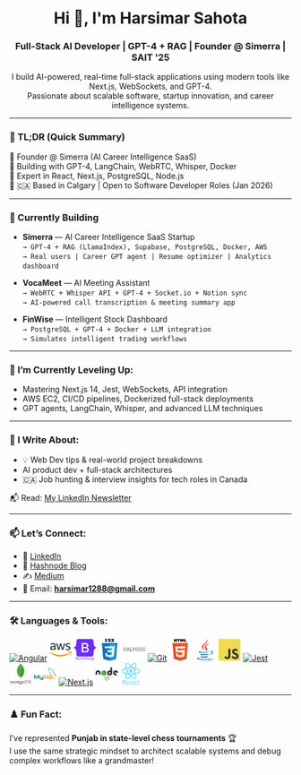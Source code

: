 <h1 align="center">Hi 👋, I'm Harsimar Sahota</h1>
<h3 align="center"> Full-Stack AI Developer | GPT-4 + RAG | Founder @ Simerra | SAIT '25</h3>

<p align="center">
  I build AI-powered, real-time full-stack applications using modern tools like Next.js, WebSockets, and GPT-4.<br>
  Passionate about scalable software, startup innovation, and career intelligence systems.
</p>

---

### 📌 TL;DR (Quick Summary)
🔹 Founder @ Simerra (AI Career Intelligence SaaS)  
🔹 Building with GPT-4, LangChain, WebRTC, Whisper, Docker  
🔹 Expert in React, Next.js, PostgreSQL, Node.js  
🔹 🇨🇦 Based in Calgary | Open to Software Developer Roles (Jan 2026)

---

### 🧠 Currently Building

-  **Simerra** — AI Career Intelligence SaaS Startup  
  `→ GPT-4 + RAG (LlamaIndex), Supabase, PostgreSQL, Docker, AWS`  
  `→ Real users | Career GPT agent | Resume optimizer | Analytics dashboard`

-   **VocaMeet** — AI Meeting Assistant  
  `→ WebRTC + Whisper API + GPT-4 + Socket.io + Notion sync`  
  `→ AI-powered call transcription & meeting summary app`

-   **FinWise** — Intelligent Stock Dashboard  
  `→ PostgreSQL + GPT-4 + Docker + LLM integration`  
  `→ Simulates intelligent trading workflows`

---

### 🧩 I’m Currently Leveling Up:

-  Mastering Next.js 14, Jest, WebSockets, API integration  
-  AWS EC2, CI/CD pipelines, Dockerized full-stack deployments  
-  GPT agents, LangChain, Whisper, and advanced LLM techniques  

---

### 📝 I Write About:

- 💡 Web Dev tips & real-world project breakdowns  
-  AI product dev + full-stack architectures  
- 🇨🇦 Job hunting & interview insights for tech roles in Canada  

📬 Read: [My LinkedIn Newsletter](https://www.linkedin.com/newsletters/7171421300911984640/)

---

### 📫 Let’s Connect:

- 🔗 [LinkedIn](https://www.linkedin.com/in/harsimar-sahota/)  
- 🧠 [Hashnode Blog](https://harsimar-sahota.hashnode.dev/)  
- ✍️ [Medium](https://medium.com/@HARSIMAR-SAHOTA)  
- 📧 Email: **harsimar1288@gmail.com**

---

### 🛠️ Languages & Tools:

<p align="left">
  <a href="https://angular.io" target="_blank"><img src="https://angular.io/assets/images/logos/angular/angular.svg" alt="Angular" width="40" height="40"/></a>
  <a href="https://aws.amazon.com" target="_blank"><img src="https://raw.githubusercontent.com/devicons/devicon/master/icons/amazonwebservices/amazonwebservices-original-wordmark.svg" alt="AWS" width="40" height="40"/></a>
  <a href="https://getbootstrap.com" target="_blank"><img src="https://raw.githubusercontent.com/devicons/devicon/master/icons/bootstrap/bootstrap-plain-wordmark.svg" alt="Bootstrap" width="40" height="40"/></a>
  <a href="https://www.w3schools.com/css/" target="_blank"><img src="https://raw.githubusercontent.com/devicons/devicon/master/icons/css3/css3-original-wordmark.svg" alt="CSS" width="40" height="40"/></a>
  <a href="https://expressjs.com" target="_blank"><img src="https://raw.githubusercontent.com/devicons/devicon/master/icons/express/express-original-wordmark.svg" alt="Express" width="40" height="40"/></a>
  <a href="https://git-scm.com/" target="_blank"><img src="https://www.vectorlogo.zone/logos/git-scm/git-scm-icon.svg" alt="Git" width="40" height="40"/></a>
  <a href="https://www.w3.org/html/" target="_blank"><img src="https://raw.githubusercontent.com/devicons/devicon/master/icons/html5/html5-original-wordmark.svg" alt="HTML5" width="40" height="40"/></a>
  <a href="https://www.java.com" target="_blank"><img src="https://raw.githubusercontent.com/devicons/devicon/master/icons/java/java-original.svg" alt="Java" width="40" height="40"/></a>
  <a href="https://developer.mozilla.org/en-US/docs/Web/JavaScript" target="_blank"><img src="https://raw.githubusercontent.com/devicons/devicon/master/icons/javascript/javascript-original.svg" alt="JavaScript" width="40" height="40"/></a>
  <a href="https://jestjs.io" target="_blank"><img src="https://www.vectorlogo.zone/logos/jestjsio/jestjsio-icon.svg" alt="Jest" width="40" height="40"/></a>
  <a href="https://www.mongodb.com/" target="_blank"><img src="https://raw.githubusercontent.com/devicons/devicon/master/icons/mongodb/mongodb-original-wordmark.svg" alt="MongoDB" width="40" height="40"/></a>
  <a href="https://www.mysql.com/" target="_blank"><img src="https://raw.githubusercontent.com/devicons/devicon/master/icons/mysql/mysql-original-wordmark.svg" alt="MySQL" width="40" height="40"/></a>
  <a href="https://nextjs.org/" target="_blank"><img src="https://cdn.worldvectorlogo.com/logos/nextjs-2.svg" alt="Next.js" width="40" height="40"/></a>
  <a href="https://nodejs.org" target="_blank"><img src="https://raw.githubusercontent.com/devicons/devicon/master/icons/nodejs/nodejs-original-wordmark.svg" alt="Node.js" width="40" height="40"/></a>
  <a href="https://reactjs.org/" target="_blank"><img src="https://raw.githubusercontent.com/devicons/devicon/master/icons/react/react-original-wordmark.svg" alt="React" width="40" height="40"/></a>
</p>

---

### ♟️ Fun Fact:

I’ve represented **Punjab in state-level chess tournaments** 🏆  
I use the same strategic mindset to architect scalable systems and debug complex workflows like a grandmaster!
